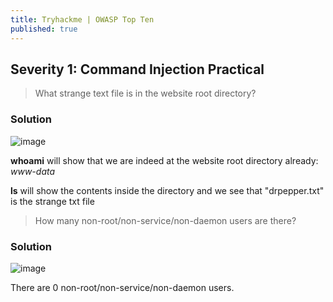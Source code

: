 ```yaml
---
title: Tryhackme | OWASP Top Ten
published: true
---
```


## [](#header-2)Severity 1: Command Injection Practical

> What strange text file is in the website root directory?

### [](#header-3)Solution
![image](https://user-images.githubusercontent.com/81070073/112799398-24c3d100-9023-11eb-898a-ee01618b4f0b.png)

**whoami** will show that we are indeed at the website root directory already: _www-data_

**ls** will show the contents inside the directory and we see that "drpepper.txt" is the strange txt file

> How many non-root/non-service/non-daemon users are there?

### [](#header-3)Solution
![image](https://user-images.githubusercontent.com/81070073/112800278-4cffff80-9024-11eb-9803-245029bdc13b.png)

There are 0 non-root/non-service/non-daemon users.
